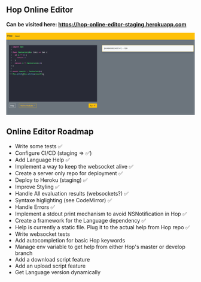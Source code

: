 ## Hop Online Editor
**Can be visited here: https://hop-online-editor-staging.herokuapp.com**

![Online Editor](HopInlineEditor.png
 "Online Editor")

## Online Editor Roadmap
* Write some tests ✅
* Configure CI/CD (staging => ✅)
* Add Language Help ✅
* Implement a way to keep the websocket alive ✅
* Create a server only repo for deployment ✅
* Deploy to Heroku (staging) ✅
* Improve Styling ✅
* Handle All evaluation results (websockets?) ✅
* Syntaxe higlighting (see CodeMirror) ✅
* Handle Errors ✅
* Implement a stdout print mechanism to avoid NSNotification in Hop ✅
* Create a framework for the Language dependency ✅
* Help is currently a static file. Plug it to the actual help from Hop repo ✅
* Write websocket tests
* Add autocompletion for basic Hop keywords
* Manage env variable to get help from either Hop's master or develop branch
* Add a download script feature
* Add an upload script feature
* Get Language version dynamically 
